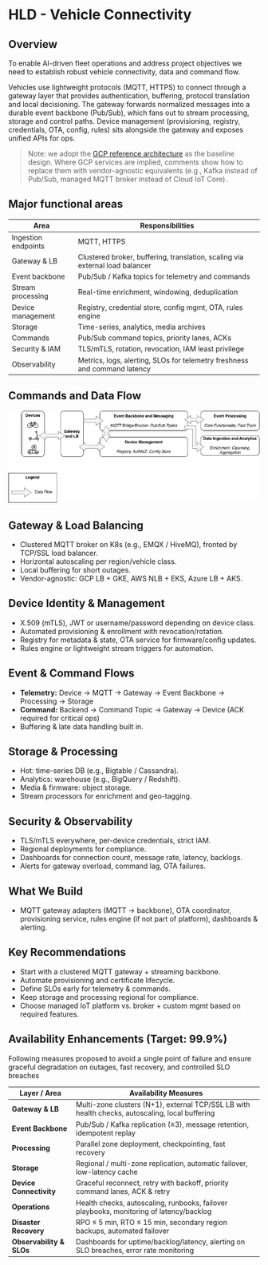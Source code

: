 # HLD - Vehicle Connectivity

## Overview 
To enable AI-driven fleet operations and address project objectives we need to establish robust vehicle connectivity, data and command flow.

Vehicles use lightweight protocols (MQTT, HTTPS) to connect through a gateway layer that provides authentication, buffering, protocol translation and local decisioning. The gateway forwards normalized messages into a durable event backbone (Pub/Sub), which fans out to stream processing, storage and control paths. Device management (provisioning, registry, credentials, OTA, config, rules) sits alongside the gateway and exposes unified APIs for ops.

> Note: we adopt the [GCP reference architecture](https://cloud.google.com/architecture/connected-devices/iot-platform-product-architecture) as the baseline design. Where GCP services are implied, comments show how to replace them with vendor-agnostic equivalents (e.g., Kafka instead of Pub/Sub, managed MQTT broker instead of Cloud IoT Core).

## Major functional areas
| Area                  | Responsibilities                                                                                      |
|-------------------------|-----------------------------------------------------------------------------------------------------|
| Ingestion endpoints     | MQTT, HTTPS                                                                     |
| Gateway & LB            | Clustered broker, buffering, translation, scaling via external load balancer                         |
| Event backbone          | Pub/Sub / Kafka topics for telemetry and commands                                                   |
| Stream processing       | Real-time enrichment, windowing, deduplication                                                       |
| Device management       | Registry, credential store, config mgmt, OTA, rules engine                                          |
| Storage                 | Time-series, analytics, media archives                                                               |
| Commands                | Pub/Sub command topics, priority lanes, ACKs                                                         |
| Security & IAM          | TLS/mTLS, rotation, revocation, IAM least privilege                                                 |
| Observability           | Metrics, logs, alerting, SLOs for telemetry freshness and command latency                            |

## Commands and Data Flow
![Alt text](https://github.com/Oleggio/five-nines-arch-katas/blob/main/hld/core-func/Vehicle%20Connectivity.drawio.png?raw=true "Title")

## Gateway & Load Balancing
- Clustered MQTT broker on K8s (e.g., EMQX / HiveMQ), fronted by TCP/SSL load balancer.  
- Horizontal autoscaling per region/vehicle class.  
- Local buffering for short outages.  
- Vendor-agnostic: GCP LB + GKE, AWS NLB + EKS, Azure LB + AKS.

## Device Identity & Management
- X.509 (mTLS), JWT or username/password depending on device class.  
- Automated provisioning & enrollment with revocation/rotation.  
- Registry for metadata & state, OTA service for firmware/config updates.  
- Rules engine or lightweight stream triggers for automation.

## Event & Command Flows
- **Telemetry:** Device → MQTT → Gateway → Event Backbone → Processing → Storage  
- **Command:** Backend → Command Topic → Gateway → Device (ACK required for critical ops)  
- Buffering & late data handling built in.

## Storage & Processing
- Hot: time-series DB (e.g., Bigtable / Cassandra).  
- Analytics: warehouse (e.g., BigQuery / Redshift).  
- Media & firmware: object storage.  
- Stream processors for enrichment and geo-tagging.

## Security & Observability
- TLS/mTLS everywhere, per-device credentials, strict IAM.  
- Regional deployments for compliance.  
- Dashboards for connection count, message rate, latency, backlogs.  
- Alerts for gateway overload, command lag, OTA failures.

## What We Build
- MQTT gateway adapters (MQTT → backbone), OTA coordinator, provisioning service, rules engine (if not part of platform), dashboards & alerting.

## Key Recommendations
- Start with a clustered MQTT gateway + streaming backbone.  
- Automate provisioning and certificate lifecycle.  
- Define SLOs early for telemetry & commands.  
- Keep storage and processing regional for compliance.  
- Choose managed IoT platform vs. broker + custom mgmt based on required features.

## Availability Enhancements (Target: 99.9%)
Following measures proposed to avoid a single point of failure and ensure graceful degradation on outages, fast recovery, and controlled SLO breaches

| Layer / Area               | Availability Measures                                                                                      |
|----------------------------|------------------------------------------------------------------------------------------------------------|
| **Gateway & LB**           | Multi-zone clusters (N+1), external TCP/SSL LB with health checks, autoscaling, local buffering             |
| **Event Backbone**         | Pub/Sub / Kafka replication (≥3), message retention, idempotent replay                                      |
| **Processing**             | Parallel zone deployment, checkpointing, fast recovery                                                      |
| **Storage**                | Regional / multi-zone replication, automatic failover, low-latency cache                                   |
| **Device Connectivity**    | Graceful reconnect, retry with backoff, priority command lanes, ACK & retry                                 |
| **Operations**             | Health checks, autoscaling, runbooks, failover playbooks, monitoring of latency/backlog                     |
| **Disaster Recovery**      | RPO ≤ 5 min, RTO ≤ 15 min, secondary region backups, automated failover                                    |
| **Observability & SLOs**   | Dashboards for uptime/backlog/latency, alerting on SLO breaches, error rate monitoring                      |

